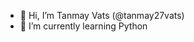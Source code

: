 - 👋 Hi, I’m Tanmay Vats (@tanmay27vats)
- 🌱 I’m currently learning Python

<!---

- 💞️ I’m looking to collaborate on ...
- 📫 How to reach me ...
- 👀 I’m interested in ...
tanmay27vats/tanmay27vats is a ✨ special ✨ repository because its `README.md` (this file) appears on your GitHub profile.
You can click the Preview link to take a look at your changes.
--->
